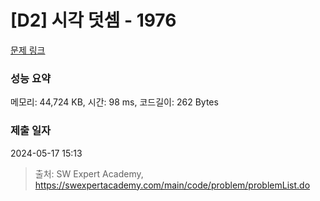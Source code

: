 # [D2] 시각 덧셈 - 1976 

[문제 링크](https://swexpertacademy.com/main/code/problem/problemDetail.do?contestProbId=AV5PttaaAZIDFAUq) 

### 성능 요약

메모리: 44,724 KB, 시간: 98 ms, 코드길이: 262 Bytes

### 제출 일자

2024-05-17 15:13



> 출처: SW Expert Academy, https://swexpertacademy.com/main/code/problem/problemList.do